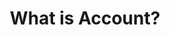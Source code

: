 ---
id: the_account_overview
title: What is Account?
sidebar_label: Account
sidebar_position: 4
draft: true
hide_title: false
hide_table_of_contents: false
keywords: ['account']
description: Explain Accounts in sui move
images: 
last_update:
    date: 2024-5-18
    author: Hien Phan
---